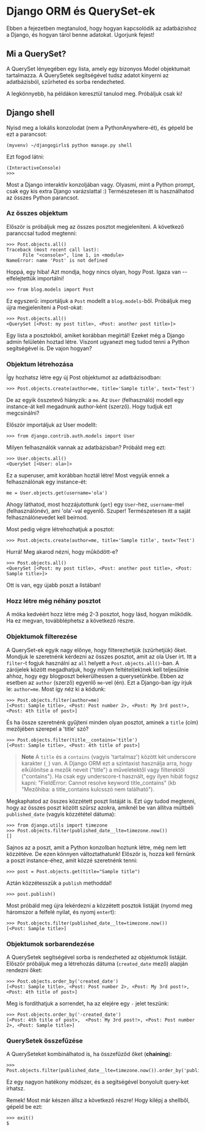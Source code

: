 # Django ORM és QuerySet-ek

Ebben a fejezetben megtanulod, hogy hogyan kapcsolódik az adatbázishoz a Django, és hogyan tárol benne adatokat. Ugorjunk fejest!

## Mi a QuerySet?

A QuerySet lényegében egy lista, amely egy bizonyos Model objektumait tartalmazza. A QuerySetek segítségével tudsz adatot kinyerni az adatbázisból, szűrheted és sorba rendezheted.

A legkönnyebb, ha példákon keresztül tanulod meg. Próbáljuk csak ki!

## Django shell

Nyisd meg a lokális konzolodat (nem a PythonAnywhere-ét), és gépeld be ezt a parancsot:

    (myvenv) ~/djangogirls$ python manage.py shell
    

Ezt fogod látni:

    (InteractiveConsole)
    >>>
    

Most a Django interaktív konzoljában vagy. Olyasmi, mint a Python prompt, csak egy kis extra Django varázslattal :) Természetesen itt is használhatod az összes Python parancsot.

### Az összes objektum

Először is próbáljuk meg az összes posztot megjeleníteni. A következő paranccsal tudod megtenni:

    >>> Post.objects.all()
    Traceback (most recent call last):
          File "<console>", line 1, in <module>
    NameError: name 'Post' is not defined
    

Hoppá, egy hiba! Azt mondja, hogy nincs olyan, hogy Post. Igaza van -- elfelejtettük importálni!

    >>> from blog.models import Post
    

Ez egyszerű: importáljuk a `Post` modellt a `blog.models`-ből. Próbáljuk meg újra megjeleníteni a Post-okat:

    >>> Post.objects.all()
    <QuerySet [<Post: my post title>, <Post: another post title>]>
    

Egy lista a posztokból, amiket korábban megírtál! Ezeket még a Django admin felületén hoztad létre. Viszont ugyanezt meg tudod tenni a Python segítségével is. De vajon hogyan?

### Objektum létrehozása

Így hozhatsz létre egy új Post objektumot az adatbázisodban:

    >>> Post.objects.create(author=me, title='Sample title', text='Test')
    

De az egyik összetevő hiányzik: a `me`. Az `User` (felhasználó) modell egy instance-át kell megadnunk author-ként (szerző). Hogy tudjuk ezt megcsinálni?

Először importáljuk az User modellt:

    >>> from django.contrib.auth.models import User
    

Milyen felhasználók vannak az adatbázisban? Próbáld meg ezt:

    >>> User.objects.all()
    <QuerySet [<User: ola>]>
    

Ez a superuser, amit korábban hoztál létre! Most vegyük ennek a felhasználónak egy instance-ét:

    me = User.objects.get(username='ola')
    

Ahogy láthatod, most hozzájutottunk (`get`) egy `User`-hez, `username`-mel (felhasználónév), ami 'ola'-val egyenlő. Szuper! Természetesen itt a saját felhasználónevedet kell beírnod.

Most pedig végre létrehozhatjuk a posztot:

    >>> Post.objects.create(author=me, title='Sample title', text='Test')
    

Hurrá! Meg akarod nézni, hogy működött-e?

    >>> Post.objects.all()
    <QuerySet [<Post: my post title>, <Post: another post title>, <Post: Sample title>]>
    

Ott is van, egy újabb poszt a listában!

### Hozz létre még néhány posztot

A móka kedvéért hozz létre még 2-3 posztot, hogy lásd, hogyan működik. Ha ez megvan, továbbléphetsz a következő részre.

### Objektumok filterezése

A QuerySet-ek egyik nagy előnye, hogy filterezhetjük (szűrhetjük) őket. Mondjuk le szeretnénk kérdezni az összes posztot, amit az ola User írt. Itt a `filter`-t fogjuk használni az `all` helyett a `Post.objects.all()`-ban. A zárójelek között megadhatjuk, hogy milyen feltétel(ek)nek kell teljesülnie ahhoz, hogy egy blogposzt bekerülhessen a querysetünkbe. Ebben az esetben az `author` (szerző) egyenlő `me`-vel (én). Ezt a Django-ban így írjuk le: `author=me`. Most így néz ki a kódunk:

    >>> Post.objects.filter(author=me)
    [<Post: Sample title>, <Post: Post number 2>, <Post: My 3rd post!>, <Post: 4th title of post>]

    

És ha össze szeretnénk gyűjteni minden olyan posztot, aminek a `title` (cím) mezőjében szerepel a 'title' szó?

    >>> Post.objects.filter(title__contains='title')
    [<Post: Sample title>, <Post: 4th title of post>]
    

> **Note** A `title` és a `contains` (vagyis 'tartalmaz') között két underscore karakter (`_`) van. A Django ORM ezt a szintaxist használja arra, hogy elkülönítse a mezők neveit ("title") a műveletektől vagy filterektől ("contains"). Ha csak egy underscore-t használt, egy ilyen hibát fogsz kapni: "FieldError: Cannot resolve keyword title_contains" (kb "Mezőhiba: a title_contains kulcsszó nem található").

Megkaphatod az összes közzétett poszt listáját is. Ezt úgy tudod megtenni, hogy az összes poszt között szűrsz azokra, amiknél be van állítva múltbéli `published_date` (vagyis közzététel dátuma):

    >>> from django.utils import timezone
    >>> Post.objects.filter(published_date__lte=timezone.now())
    []

Sajnos az a poszt, amit a Python konzolban hoztunk létre, még nem lett közzétéve. De ezen könnyen változtathatunk! Először is, hozzá kell férnünk a poszt instance-éhez, amit közzé szeretnénk tenni:

    >>> post = Post.objects.get(title="Sample title")
    

Aztán közzétesszük a `publish` methoddal!

    >>> post.publish()
    

Most próbáld meg újra lekérdezni a közzétett posztok listáját (nyomd meg háromszor a felfelé nyilat, és nyomj `enter`t):

    >>> Post.objects.filter(published_date__lte=timezone.now())
    [<Post: Sample title>]
    

### Objektumok sorbarendezése

A QuerySetek segítségével sorba is rendezheted az objektumok listáját. Először próbáljuk meg a létrehozás dátuma (`created_date` mező) alapján rendezni őket:

    >>> Post.objects.order_by('created_date')
    [<Post: Sample title>, <Post: Post number 2>, <Post: My 3rd post!>, <Post: 4th title of post>]
    

Meg is fordíthatjuk a sorrendet, ha az elejére egy `-` jelet teszünk:

    >>> Post.objects.order_by('-created_date')
    [<Post: 4th title of post>,  <Post: My 3rd post!>, <Post: Post number 2>, <Post: Sample title>]
    

### QuerySetek összefűzése

A QuerySeteket kombinálhatod is, ha összefűződ őket (**chaining**):

    >>> Post.objects.filter(published_date__lte=timezone.now()).order_by('published_date')
    

Ez egy nagyon hatékony módszer, és a segítségével bonyolult query-ket írhatsz.

Remek! Most már készen állsz a következő részre! Hogy kilépj a shellből, gépeld be ezt:

    >>> exit()
    $
